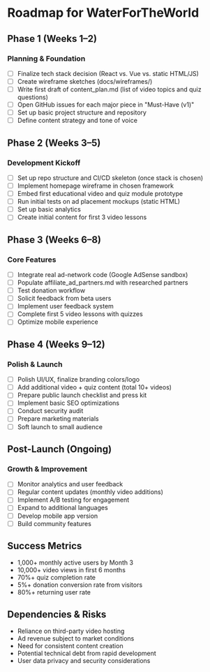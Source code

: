 # Roadmap for WaterForTheWorld

## Phase 1 (Weeks 1–2)
### Planning & Foundation
- [ ] Finalize tech stack decision (React vs. Vue vs. static HTML/JS)
- [ ] Create wireframe sketches (docs/wireframes/)
- [ ] Write first draft of content_plan.md (list of video topics and quiz questions)
- [ ] Open GitHub issues for each major piece in "Must-Have (v1)"
- [ ] Set up basic project structure and repository
- [ ] Define content strategy and tone of voice

## Phase 2 (Weeks 3–5)
### Development Kickoff
- [ ] Set up repo structure and CI/CD skeleton (once stack is chosen)
- [ ] Implement homepage wireframe in chosen framework
- [ ] Embed first educational video and quiz module prototype
- [ ] Run initial tests on ad placement mockups (static HTML)
- [ ] Set up basic analytics
- [ ] Create initial content for first 3 video lessons

## Phase 3 (Weeks 6–8)
### Core Features
- [ ] Integrate real ad-network code (Google AdSense sandbox)
- [ ] Populate affiliate_ad_partners.md with researched partners
- [ ] Test donation workflow
- [ ] Solicit feedback from beta users
- [ ] Implement user feedback system
- [ ] Complete first 5 video lessons with quizzes
- [ ] Optimize mobile experience

## Phase 4 (Weeks 9–12)
### Polish & Launch
- [ ] Polish UI/UX, finalize branding colors/logo
- [ ] Add additional video + quiz content (total 10+ videos)
- [ ] Prepare public launch checklist and press kit
- [ ] Implement basic SEO optimizations
- [ ] Conduct security audit
- [ ] Prepare marketing materials
- [ ] Soft launch to small audience

## Post-Launch (Ongoing)
### Growth & Improvement
- [ ] Monitor analytics and user feedback
- [ ] Regular content updates (monthly video additions)
- [ ] Implement A/B testing for engagement
- [ ] Expand to additional languages
- [ ] Develop mobile app version
- [ ] Build community features

## Success Metrics
- 1,000+ monthly active users by Month 3
- 10,000+ video views in first 6 months
- 70%+ quiz completion rate
- 5%+ donation conversion rate from visitors
- 80%+ returning user rate

## Dependencies & Risks
- Reliance on third-party video hosting
- Ad revenue subject to market conditions
- Need for consistent content creation
- Potential technical debt from rapid development
- User data privacy and security considerations
